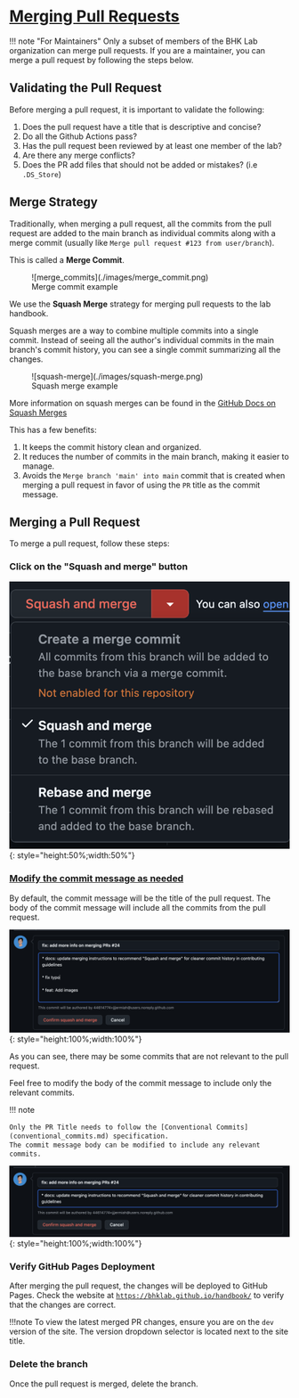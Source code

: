 # [Merging Pull Requests](#merging-pull-requests)

!!! note "For Maintainers"
    Only a subset of members of the BHK Lab organization can merge pull requests.
    If you are a maintainer, you can merge a pull request by following the steps below.

## Validating the Pull Request

Before merging a pull request, it is important to validate the following:

1. Does the pull request have a title that is descriptive and concise?
2. Do all the Github Actions pass?
3. Has the pull request been reviewed by at least one member of the lab?
4. Are there any merge conflicts?
5. Does the PR add files that should not be added or mistakes? (i.e `.DS_Store`)

## Merge Strategy

Traditionally, when merging a pull request, all the commits from the
pull request are added to the main branch as individual commits along with a
merge commit (usually like `Merge pull request #123 from user/branch`).

This is called a **Merge Commit**.

<figure markdown="span" width="100%">
  ![merge_commits](./images/merge_commit.png)
  <figcaption>Merge commit example</figcaption>
</figure>

We use the **Squash Merge** strategy for merging pull requests to the lab handbook.

Squash merges are a way to combine multiple commits into a single commit.
Instead of seeing all the author's individual commits in the main branch's
commit history, you can see a single commit summarizing all the changes.

<figure markdown="span">
  ![squash-merge](./images/squash-merge.png)
  <figcaption>Squash merge example</figcaption>
</figure>

More information on squash merges can be found in the [GitHub Docs on Squash Merges](https://docs.github.com/en/pull-requests/collaborating-with-pull-requests/incorporating-changes-from-a-pull-request/about-pull-request-merges#squash-and-merge-your-pull-request-commits)

This has a few benefits:

1. It keeps the commit history clean and organized.
2. It reduces the number of commits in the main branch, making it easier to manage.
3. Avoids the `Merge branch 'main' into main` commit that is created when merging
   a pull request in favor of using the `PR` title as the commit message.

## Merging a Pull Request

To merge a pull request, follow these steps:

### Click on the "Squash and merge" button

![image](images/squash_merge.png){: style="height:50%;width:50%"}

### [Modify the commit message as needed](#modify-the-commit-message-as-needed)

By default, the commit message will be the title of the pull request.
The body of the commit message will include all the commits from the pull request.

![update_pr](images/update_pr_info.png){: style="height:100%;width:100%"}

As you can see, there may be some commits that are not relevant to the pull request.

Feel free to modify the body of the commit message to include only the relevant commits.

!!! note

    Only the PR Title needs to follow the [Conventional Commits](conventional_commits.md) specification.
    The commit message body can be modified to include any relevant commits.

![better_pr](images/better_pr_body.png){: style="height:100%;width:100%"}

### Verify GitHub Pages Deployment

After merging the pull request, the changes will be deployed to GitHub Pages.
Check the website at [`https://bhklab.github.io/handbook/`](https://bhklab.github.io/handbook/)
to verify that the changes are correct.

!!!note
    To view the latest merged PR changes, ensure you are on the `dev` version of
    the site. The version dropdown selector is located next to the site title.

### Delete the branch

Once the pull request is merged, delete the branch.
